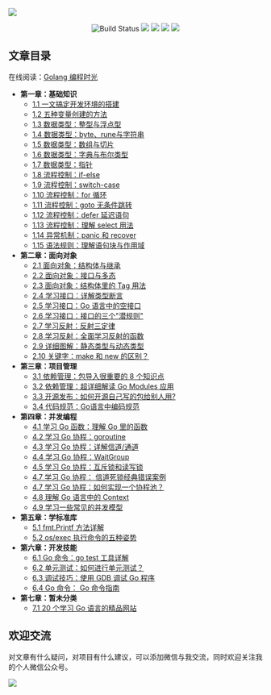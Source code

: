 ![](http://image.iswbm.com/image-20201117200227395.png)

<p align="center">
    <img src='https://img.shields.io/badge/language-Golang-blue.svg' alt="Build Status">
    <img src='https://img.shields.io/badge/framwork-Sphinx-green.svg'>
  	<a href='https://www.zhihu.com/people/wongbingming'><img src='https://img.shields.io/badge/dynamic/json?color=0084ff&logo=zhihu&label=%E7%8E%8B%E7%82%B3%E6%98%8E&query=%24.data.totalSubs&url=https%3A%2F%2Fapi.spencerwoo.com%2Fsubstats%2F%3Fsource%3Dzhihu%26queryKey%3Dwongbingming'></a>
    <a href='https://juejin.im/user/5b08d982f265da0db3502c55'><img src='https://img.shields.io/badge/掘金-2481-blue'></a>
    <a href='http://image.iswbm.com/20200607114246.png'><img src='http://img.shields.io/badge/%E5%85%AC%E4%BC%97%E5%8F%B7-30k+-brightgreen'></a>
</p>


## 文章目录

在线阅读：[Golang 编程时光](http://golang.iswbm.com/)

- **第一章：基础知识**
   * [1.1 一文搞定开发环境的搭建](http://golang.iswbm.com/en/latest/c01/c01_01.html)
   * [1.2 五种变量创建的方法](http://golang.iswbm.com/en/latest/c01/c01_02.html)
   * [1.3 数据类型：整型与浮点型](http://golang.iswbm.com/en/latest/c01/c01_03.html)
   * [1.4 数据类型：byte、rune与字符串](http://golang.iswbm.com/en/latest/c01/c01_04.html)
   * [1.5 数据类型：数组与切片](http://golang.iswbm.com/en/latest/c01/c01_05.html)
   * [1.6 数据类型：字典与布尔类型](http://golang.iswbm.com/en/latest/c01/c01_06.html)
   * [1.7 数据类型：指针](http://golang.iswbm.com/en/latest/c01/c01_07.html)
   * [1.8 流程控制：if-else](http://golang.iswbm.com/en/latest/c01/c01_08.html)
   * [1.9 流程控制：switch-case](http://golang.iswbm.com/en/latest/c01/c01_09.html)
   * [1.10 流程控制：for 循环](http://golang.iswbm.com/en/latest/c01/c01_10.html)
   * [1.11 流程控制：goto 无条件跳转](http://golang.iswbm.com/en/latest/c01/c01_11.html)
   * [1.12 流程控制：defer 延迟语句](http://golang.iswbm.com/en/latest/c01/c01_12.html)
   * [1.13 流程控制：理解 select 用法](http://golang.iswbm.com/en/latest/c01/c01_13.html)
   * [1.14 异常机制：panic 和 recover](http://golang.iswbm.com/en/latest/c01/c01_14.html)
   * [1.15 语法规则：理解语句块与作用域](http://golang.iswbm.com/en/latest/c01/c01_15.html)
- **第二章：面向对象**
   * [2.1 面向对象：结构体与继承](http://golang.iswbm.com/en/latest/c02/c02_01.html)
   * [2.2 面向对象：接口与多态](http://golang.iswbm.com/en/latest/c02/c02_02.html)
   * [2.3 面向对象：结构体里的 Tag 用法](http://golang.iswbm.com/en/latest/c02/c02_03.html)
   * [2.4 学习接口：详解类型断言](http://golang.iswbm.com/en/latest/c02/c02_04.html)
   * [2.5 学习接口：Go 语言中的空接口](http://golang.iswbm.com/en/latest/c02/c02_05.html)
   * [2.6 学习接口：接口的三个"潜规则"](http://golang.iswbm.com/en/latest/c02/c02_06.html)
   * [2.7 学习反射：反射三定律](http://golang.iswbm.com/en/latest/c02/c02_07.html)
   * [2.8 学习反射：全面学习反射的函数](http://golang.iswbm.com/en/latest/c02/c02_08.html)
   * [2.9 详细图解：静态类型与动态类型](http://golang.iswbm.com/en/latest/c02/c02_09.html)
   * [2.10 关键字：make 和 new 的区别？](http://golang.iswbm.com/en/latest/c02/c02_10.html)
- **第三章：项目管理**
   * [3.1 依赖管理：包导入很重要的 8 个知识点](http://golang.iswbm.com/en/latest/c03/c03_01.html)
   * [3.2 依赖管理：超详细解读 Go Modules 应用](http://golang.iswbm.com/en/latest/c03/c03_02.html)
   * [3.3 开源发布：如何开源自己写的包给别人用?](http://golang.iswbm.com/en/latest/c03/c03_03.html)
   * [3.4 代码规范：Go语言中编码规范](http://golang.iswbm.com/en/latest/c03/c03_04.html)
- **第四章：并发编程**
   * [4.1 学习 Go 函数：理解 Go 里的函数](http://golang.iswbm.com/en/latest/c04/c04_01.html)
   * [4.2 学习 Go 协程：goroutine](http://golang.iswbm.com/en/latest/c04/c04_02.html)
   * [4.3 学习 Go 协程：详解信道/通道](http://golang.iswbm.com/en/latest/c04/c04_03.html)
   * [4.4 学习 Go 协程：WaitGroup](http://golang.iswbm.com/en/latest/c04/c04_04.html)
   * [4.5 学习 Go 协程：互斥锁和读写锁](http://golang.iswbm.com/en/latest/c04/c04_05.html)
   * [4.7 学习 Go 协程： 信道死锁经典错误案例](http://golang.iswbm.com/en/latest/c04/c04_06.html)
   * [4.7 学习 Go 协程：如何实现一个协程池？](http://golang.iswbm.com/en/latest/c04/c04_07.html)
   * [4.8 理解 Go 语言中的 Context](http://golang.iswbm.com/en/latest/c04/c04_08.html)
   * [4.9 学习一些常见的并发模型](http://golang.iswbm.com/en/latest/c04/c04_09.html)
- **第五章：学标准库**
   * [5.1 fmt.Printf 方法详解](http://golang.iswbm.com/en/latest/c05/c05_01.html)
   * [5.2 os/exec 执行命令的五种姿势](http://golang.iswbm.com/en/latest/c05/c05_02.html)
- **第六章：开发技能**
   * [6.1 Go 命令：go test 工具详解](http://golang.iswbm.com/en/latest/c06/c06_01.html)
   * [6.2 单元测试：如何进行单元测试？](http://golang.iswbm.com/en/latest/c06/c06_02.html)
   * [6.3 调试技巧：使用 GDB 调试 Go 程序](http://golang.iswbm.com/en/latest/c06/c06_03.html)
   * [6.4 Go 命令： Go 命令指南](http://golang.iswbm.com/en/latest/c06/c06_04.html)
- **第七章：暂未分类**
   * [7.1 20 个学习 Go 语言的精品网站](http://golang.iswbm.com/en/latest/c07/c07_01.html)



## 欢迎交流

对文章有什么疑问，对项目有什么建议，可以添加微信与我交流，同时欢迎关注我的个人微信公众号。

![](http://image.iswbm.com/image-20201117200633901.png)



